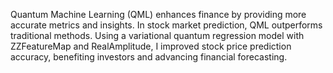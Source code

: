 Quantum Machine Learning (QML) enhances finance by providing more accurate metrics and insights. In stock market prediction, QML outperforms traditional methods. Using a variational quantum regression model with ZZFeatureMap and RealAmplitude, I improved stock price prediction accuracy, benefiting investors and advancing financial forecasting.
